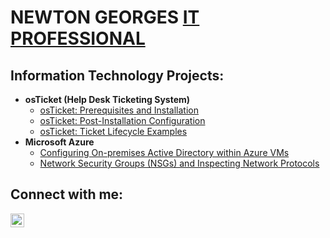 <h1>NEWTON GEORGES <a href="https://linkedin.com/in/newtongeorges">IT PROFESSIONAL</a></h1>

<h2>Information Technology Projects:</h2>

- <b>osTicket (Help Desk Ticketing System)</b>
  - [osTicket: Prerequisites and Installation](https://github.com/newtonstgeorges/osticket-prereqs)
  - [osTicket: Post-Installation Configuration](https://github.com/newtongeorges/post-install-config)
  - [osTicket: Ticket Lifecycle Examples](https://github.com/newtongeorges/ticket-lifecycle)
- <b>Microsoft Azure</b>
  - [Configuring On-premises Active Directory within Azure VMs](https://github.com/newtongeorges/configure-ad)
  - [Network Security Groups (NSGs) and Inspecting Network Protocols](https://github.com/newtongeorges/azure-network-protocols)

<h2>Connect with me:</h2>

[<img align="left" alt="Josh | LinkedIn" width="22px" src="https://cdn.jsdelivr.net/npm/simple-icons@v3/icons/linkedin.svg" />][linkedin]


[linkedin]: https://linkedin.com/in/newtongeorges

